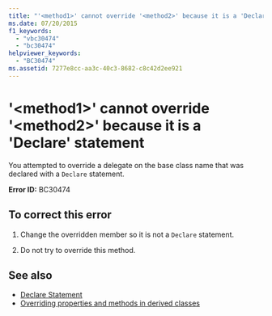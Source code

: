 ```yaml
---
title: "'<method1>' cannot override '<method2>' because it is a 'Declare' statement"
ms.date: 07/20/2015
f1_keywords: 
  - "vbc30474"
  - "bc30474"
helpviewer_keywords: 
  - "BC30474"
ms.assetid: 7277e8cc-aa3c-40c3-8682-c8c42d2ee921
---
```

# '\<method1>' cannot override '\<method2>' because it is a 'Declare' statement
You attempted to override a delegate on the base class name that was declared with a `Declare` statement.  
  
 **Error ID:** BC30474  
  
## To correct this error  
  
1. Change the overridden member so it is not a `Declare` statement.  
  
2. Do not try to override this method.  
  
## See also

- [Declare Statement](../../visual-basic/language-reference/statements/declare-statement.md)
- [Overriding properties and methods in derived classes](../programming-guide/language-features/objects-and-classes/inheritance-basics.md#overriding-properties-and-methods-in-derived-classes)
